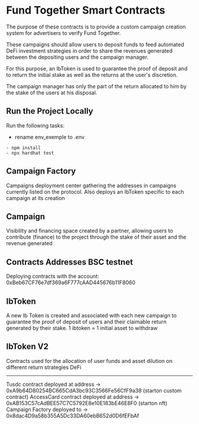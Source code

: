 # Fund Together Smart Contracts

The purpose of these contracts is to provide a custom campaign creation system for advertisers to verify Fund Together.

These campaigns should allow users to deposit funds to feed automated DeFi investment strategies in order to share the revenues generated between the depositing users and the campaign manager. 

For this purpose, an IbToken is used to guarantee the proof of deposit and to return the initial stake as well as the returns at the user's discretion.

The campaign manager has only the part of the return allocated to him by the stake of the users at his disposal.

## Run the Project Locally

Run the following tasks:

- rename env_exemple to .env

```shell
- npm install 
- npx hardhat test
```

## Campaign Factory 
Campaigns deployment center gathering the addresses in campaigns currently listed on the protocol. 
Also deploys an IbToken specific to each campaign at its creation

## Campaign 
Visibility and financing space created by a partner, allowing users to contribute (finance) to the project through the stake of their asset and the revenue generated 
## Contracts Addresses BSC testnet
Deploying contracts with the account: 0xBeb67CF76e7df369a6F777cAAD445676b11F8060

## IbToken
A new Ib Token is created and associated with each new campaign to guarantee the proof of deposit of users and their claimable return generated by their stake. 
1 ibtoken = 1 initial asset to withdraw 

## IbToken V2
Contracts used for the allocation of user funds and asset dilution on different return strategies DeFi

-------
Tusdc contract deployed at address -> 0xA9b64D80254BC665CdA3bc93C3566Fe56CfF9a38 (starton custom contract)
AccessCard contract deployed at address -> 0xAB153C57cAdBEE57C7C5792E8e10E183bE46E8F0 (starton nft)
Campaign Factory deployed to -> 0x8dac4D9a58b355A5Dc33DA60ebB652d0D6fEFbAf
